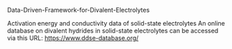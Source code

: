 Data-Driven-Framework-for-Divalent-Electrolytes

Activation energy and conductivity data of solid-state electrolytes An online database on divalent hydrides in solid-state electrolytes can be accessed via this URL: https://www.ddse-database.org/
